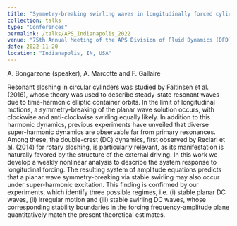```yaml
---
title: "Symmetry-breaking swirling waves in longitudinally forced cylindrical containers"
collection: talks
type: "Conferences"
permalink: /talks/APS_Indianapolis_2022
venue: "75th Annual Meeting of the APS Division of Fluid Dynamics (DFD)"
date: 2022-11-20
location: "Indianapolis, IN, USA"
---
```


A. Bongarzone (speaker), A. Marcotte and F. Gallaire

Resonant sloshing in circular cylinders was studied by Faltinsen et al. (2016), whose theory was used to describe steady-state resonant waves due to time-harmonic elliptic container orbits. In the limit of longitudinal motions, a symmetry-breaking of the planar wave solution occurs, with clockwise and anti-clockwise swirling equally likely. In addition to this harmonic dynamics, previous experiments have unveiled that diverse super-harmonic dynamics are observable far from primary resonances. Among these, the double-crest (DC) dynamics, first observed by Reclari et al. (2014) for rotary sloshing, is particularly relevant, as its manifestation is naturally favored by the structure of the external driving. In this work we develop a weakly nonlinear analysis to describe the system response to longitudinal forcing. The resulting system of amplitude equations predicts that a planar wave symmetry-breaking via stable swirling may also occur under super-harmonic excitation. This finding is confirmed by our experiments, which identify three possible regimes, i.e. (i) stable planar DC waves, (ii) irregular motion and (iii) stable swirling DC waves, whose corresponding stability boundaries in the forcing frequency-amplitude plane quantitatively match the present theoretical estimates.
